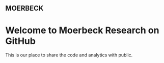## MOERBECK

# Welcome to Moerbeck Research on GitHub

This is our place to share the code and analytics with public. 




